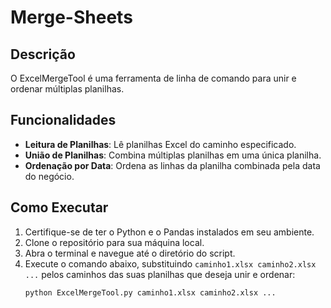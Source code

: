 # Merge-Sheets

## Descrição
O ExcelMergeTool é uma ferramenta de linha de comando para unir e ordenar múltiplas planilhas.

## Funcionalidades
- **Leitura de Planilhas**: Lê planilhas Excel do caminho especificado.
- **União de Planilhas**: Combina múltiplas planilhas em uma única planilha.
- **Ordenação por Data**: Ordena as linhas da planilha combinada pela data do negócio.

## Como Executar
1. Certifique-se de ter o Python e o Pandas instalados em seu ambiente.
2. Clone o repositório para sua máquina local.
3. Abra o terminal e navegue até o diretório do script.
4. Execute o comando abaixo, substituindo `caminho1.xlsx caminho2.xlsx ...` pelos caminhos das suas planilhas que deseja unir e ordenar:
   ```bash
   python ExcelMergeTool.py caminho1.xlsx caminho2.xlsx ...

